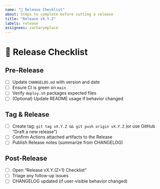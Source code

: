 ```yaml
---
name: "🚀 Release Checklist"
about: Steps to complete before cutting a release
title: "Release vX.Y.Z"
labels: release
assignees: zacharymplace
---
```


# 🚀 Release Checklist

## Pre-Release
- [ ] Update `CHANGELOG.md` with version and date
- [ ] Ensure CI is green on `main`
- [ ] Verify `deploy.sh` packages expected files
- [ ] (Optional) Update README usage if behavior changed

## Tag & Release
- [ ] Create tag: `git tag vX.Y.Z && git push origin vX.Y.Z` (or use GitHub “Draft a new release”)
- [ ] Confirm Actions attached artifacts to the Release
- [ ] Publish Release notes (summarize from CHANGELOG)

## Post-Release
- [ ] Open “Release vX.Y.(Z+1) Checklist”
- [ ] Triage any follow-up issues
- [ ] CHANGELOG updated (if user-visible behavior changed)
